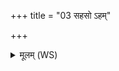 +++
title = "03 सहसो ऽहम्"

+++
<details><summary>मूलम् (WS)</summary>

सहसो ऽहं भेषजस्य दिव्यस्य नाम जग्रभ ।  
व्याशिष इव तस्थिरे यक्ष्मासः पुरुषादधि ॥ ॥ ३ ॥
</details>